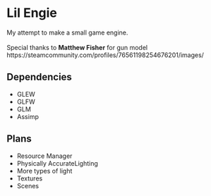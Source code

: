 <h1>Lil Engie</h1>
My attempt to make a small game engine.
<br /> <br />
Special thanks to <b>Matthew Fisher</b> for gun model
<br />
https://steamcommunity.com/profiles/76561198254676201/images/

<h2>Dependencies</h2>
<ul>
  <li>GLEW</li>
  <li>GLFW</li>
  <li>GLM</li>
  <li>Assimp</li>
</ul>

<h2>Plans</h2>
<ul>
  <li>Resource Manager</li>
  <li>Physically AccurateLighting</li>
  <li>More types of light</li>
  <li>Textures</li>
  <li>Scenes</li>
</ul>
